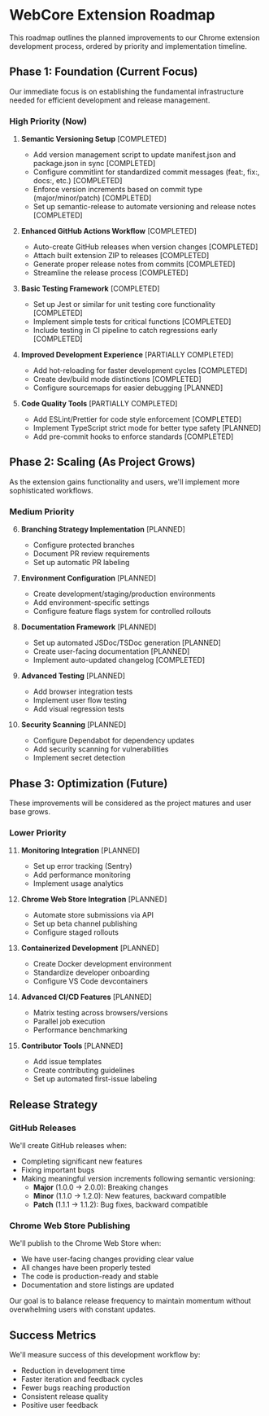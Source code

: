 # WebCore Extension Roadmap

This roadmap outlines the planned improvements to our Chrome extension development process, ordered by priority and implementation timeline.

## Phase 1: Foundation (Current Focus)

Our immediate focus is on establishing the fundamental infrastructure needed for efficient development and release management.

### High Priority (Now)

1. **Semantic Versioning Setup** [COMPLETED]
   - Add version management script to update manifest.json and package.json in sync [COMPLETED]
   - Configure commitlint for standardized commit messages (feat:, fix:, docs:, etc.) [COMPLETED]
   - Enforce version increments based on commit type (major/minor/patch) [COMPLETED]
   - Set up semantic-release to automate versioning and release notes [COMPLETED]

2. **Enhanced GitHub Actions Workflow** [COMPLETED]
   - Auto-create GitHub releases when version changes [COMPLETED]
   - Attach built extension ZIP to releases [COMPLETED]
   - Generate proper release notes from commits [COMPLETED]
   - Streamline the release process [COMPLETED]

3. **Basic Testing Framework** [COMPLETED]
   - Set up Jest or similar for unit testing core functionality [COMPLETED]
   - Implement simple tests for critical functions [COMPLETED]
   - Include testing in CI pipeline to catch regressions early [COMPLETED]

4. **Improved Development Experience** [PARTIALLY COMPLETED]
   - Add hot-reloading for faster development cycles [COMPLETED]
   - Create dev/build mode distinctions [COMPLETED]
   - Configure sourcemaps for easier debugging [PLANNED]

5. **Code Quality Tools** [PARTIALLY COMPLETED]
   - Add ESLint/Prettier for code style enforcement [COMPLETED]
   - Implement TypeScript strict mode for better type safety [PLANNED]
   - Add pre-commit hooks to enforce standards [COMPLETED]

## Phase 2: Scaling (As Project Grows)

As the extension gains functionality and users, we'll implement more sophisticated workflows.

### Medium Priority

6. **Branching Strategy Implementation** [PLANNED]
   - Configure protected branches
   - Document PR review requirements
   - Set up automatic PR labeling

7. **Environment Configuration** [PLANNED]
   - Create development/staging/production environments
   - Add environment-specific settings
   - Configure feature flags system for controlled rollouts

8. **Documentation Framework** [PLANNED]
   - Set up automated JSDoc/TSDoc generation [PLANNED]
   - Create user-facing documentation [PLANNED]
   - Implement auto-updated changelog [COMPLETED]

9. **Advanced Testing** [PLANNED]
   - Add browser integration tests
   - Implement user flow testing
   - Add visual regression tests

10. **Security Scanning** [PLANNED]
    - Configure Dependabot for dependency updates
    - Add security scanning for vulnerabilities
    - Implement secret detection

## Phase 3: Optimization (Future)

These improvements will be considered as the project matures and user base grows.

### Lower Priority

11. **Monitoring Integration** [PLANNED]
    - Set up error tracking (Sentry)
    - Add performance monitoring
    - Implement usage analytics

12. **Chrome Web Store Integration** [PLANNED]
    - Automate store submissions via API
    - Set up beta channel publishing
    - Configure staged rollouts

13. **Containerized Development** [PLANNED]
    - Create Docker development environment
    - Standardize developer onboarding
    - Configure VS Code devcontainers

14. **Advanced CI/CD Features** [PLANNED]
    - Matrix testing across browsers/versions
    - Parallel job execution
    - Performance benchmarking

15. **Contributor Tools** [PLANNED]
    - Add issue templates
    - Create contributing guidelines
    - Set up automated first-issue labeling

## Release Strategy

### GitHub Releases

We'll create GitHub releases when:
- Completing significant new features
- Fixing important bugs
- Making meaningful version increments following semantic versioning:
  - **Major** (1.0.0 → 2.0.0): Breaking changes
  - **Minor** (1.1.0 → 1.2.0): New features, backward compatible
  - **Patch** (1.1.1 → 1.1.2): Bug fixes, backward compatible

### Chrome Web Store Publishing

We'll publish to the Chrome Web Store when:
- We have user-facing changes providing clear value
- All changes have been properly tested
- The code is production-ready and stable
- Documentation and store listings are updated

Our goal is to balance release frequency to maintain momentum without overwhelming users with constant updates.

## Success Metrics

We'll measure success of this development workflow by:
- Reduction in development time
- Faster iteration and feedback cycles
- Fewer bugs reaching production
- Consistent release quality
- Positive user feedback 